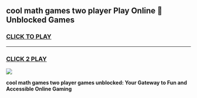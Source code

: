 
## cool math games two player Play Online 👋 Unblocked Games
<h3>
<a href="https://news.freeplayer.one?title=cool_math_games_two_player&ref=17CMG">CLICK TO PLAY</a></h3>
<hr>

<h3>
<a href="https://news.freeplayer.one?title=cool_math_games_two_player&ref=17CMG">CLICK 2 PLAY</a>
  
</h3>

<a href="https://news.freeplayer.one?title=cool_math_games_two_player&ref=17CMG/"><img src="https://clearcache.store/games.png"></a>


**cool math games two player games unblocked: Your Gateway to Fun and Accessible Online Gaming**
